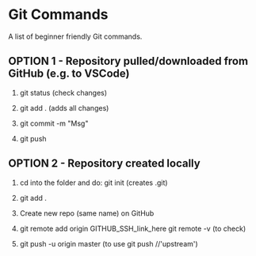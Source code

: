 # Git Commands
A list of beginner friendly Git commands.

## OPTION 1 - Repository pulled/downloaded from GitHub (e.g. to VSCode)

1) git status (check changes)

2) git add . (adds all changes)

3) git commit -m "Msg"

4) git push

## OPTION 2 - Repository created locally

1) cd into the folder and do: git init (creates .git)

2) git add .

3) Create new repo (same name) on GitHub

4) git remote add origin GITHUB_SSH_link_here
    git remote -v (to check)

5) git push -u origin master (to use git push //'upstream')
